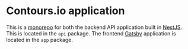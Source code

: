 # Contours.io application

This is a [monorepo](https://yarnpkg.com/lang/en/docs/workspaces/) for both the backend API application built in [NestJS](https://www.nestjs.com). This is located in the `api` package.
The frontend [Gatsby](https://www.gatsbyjs.org/) application is located in the `app` package.
